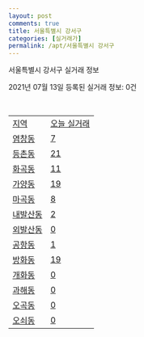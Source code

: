 ```yaml
---
layout: post
comments: true
title: 서울특별시 강서구
categories: [실거래가]
permalink: /apt/서울특별시 강서구
---
```


서울특별시 강서구 실거래 정보

2021년 07월 13일 등록된 실거래 정보: 0건

<script type="text/javascript">
  google.charts.load('current', {'packages':['corechart']});
  google.charts.setOnLoadCallback(drawChart);

  function drawChart() {
    var data = google.visualization.arrayToDataTable([['거래일', '매매', '전월세', '전매'], ['20-07', 409, 1231, 1], ['20-08', 418, 1573, 0], ['20-09', 318, 961, 0], ['20-10', 338, 988, 0], ['20-11', 464, 981, 0], ['20-12', 431, 801, 0], ['21-01', 327, 849, 0], ['21-02', 255, 883, 0], ['21-03', 210, 890, 0], ['21-04', 239, 1021, 0], ['21-05', 382, 788, 0], ['21-06', 190, 708, 0], ['21-07', 5, 109, 0]]);

    var options = {
      title: '최근 1년간 유형별 거래량 추이',
      legend: { position: 'bottom' }
    };

    var chart = new google.visualization.LineChart(document.getElementById('columnchart_material'));
    chart.draw(data, (options));
  }
</script>

<div id="columnchart_material" style="width: 95%; margin-left: -35px"></div>
<br>
<table class="sortable">
  <tr>
    <td><a href="#">지역</a></td>
    <td><a href="#">오늘 실거래</a></td>
  </tr>

  
  <tr class="item">
    <td><a href="서울특별시 강서구 염창동">염창동</a></td>
    <td><a href="서울특별시 강서구 염창동">7</a></td>
  </tr>
    

  <tr class="item">
    <td><a href="서울특별시 강서구 등촌동">등촌동</a></td>
    <td><a href="서울특별시 강서구 등촌동">21</a></td>
  </tr>
    

  <tr class="item">
    <td><a href="서울특별시 강서구 화곡동">화곡동</a></td>
    <td><a href="서울특별시 강서구 화곡동">11</a></td>
  </tr>
    

  <tr class="item">
    <td><a href="서울특별시 강서구 가양동">가양동</a></td>
    <td><a href="서울특별시 강서구 가양동">19</a></td>
  </tr>
    

  <tr class="item">
    <td><a href="서울특별시 강서구 마곡동">마곡동</a></td>
    <td><a href="서울특별시 강서구 마곡동">8</a></td>
  </tr>
    

  <tr class="item">
    <td><a href="서울특별시 강서구 내발산동">내발산동</a></td>
    <td><a href="서울특별시 강서구 내발산동">2</a></td>
  </tr>
    

  <tr class="item">
    <td><a href="서울특별시 강서구 외발산동">외발산동</a></td>
    <td><a href="서울특별시 강서구 외발산동">0</a></td>
  </tr>
    

  <tr class="item">
    <td><a href="서울특별시 강서구 공항동">공항동</a></td>
    <td><a href="서울특별시 강서구 공항동">1</a></td>
  </tr>
    

  <tr class="item">
    <td><a href="서울특별시 강서구 방화동">방화동</a></td>
    <td><a href="서울특별시 강서구 방화동">19</a></td>
  </tr>
    

  <tr class="item">
    <td><a href="서울특별시 강서구 개화동">개화동</a></td>
    <td><a href="서울특별시 강서구 개화동">0</a></td>
  </tr>
    

  <tr class="item">
    <td><a href="서울특별시 강서구 과해동">과해동</a></td>
    <td><a href="서울특별시 강서구 과해동">0</a></td>
  </tr>
    

  <tr class="item">
    <td><a href="서울특별시 강서구 오곡동">오곡동</a></td>
    <td><a href="서울특별시 강서구 오곡동">0</a></td>
  </tr>
    

  <tr class="item">
    <td><a href="서울특별시 강서구 오쇠동">오쇠동</a></td>
    <td><a href="서울특별시 강서구 오쇠동">0</a></td>
  </tr>
    


</table>


    